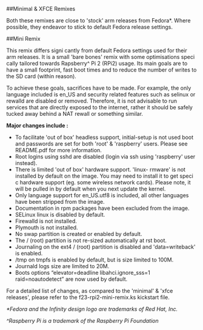 ##Minimal & XFCE Remixes

Both these remixes are close to 'stock' arm releases from Fedora*. Where possible, they endeavor to stick to default Fedora release settings.

##Mini Remix

This remix differs signi cantly from default Fedora settings used for their arm releases. It is a small 'bare bones' remix with some optimisations speci cally tailored towards Rapsberry^ Pi 2 (RPi2) usage. Its main goals are to have a small footprint, fast boot times and to reduce the number of writes to the SD card (within reason).

To achieve these goals, sacrifices have to be made. For example, the only language included is en_US and security related features such as selinux or  rewalld are disabled or removed. Therefore, it is not advisable to run services that are directly exposed to the internet, rather it should be safely tucked away behind a NAT  rewall or something similar.

**Major changes include :**
- To facilitate 'out of box' headless support, initial-setup is not used boot and passwords are set for both 'root' & 'raspberry' users. Please see README.pdf for more information.
- Root logins using sshd are disabled (login via ssh using 'raspberry' user instead).
- There is limited 'out of box' hardware support. 'linux- rmware' is not installed by default on the image. You may need to install it to get speci c hardware support (eg. some wireless
network cards). Please note, it will be pulled in by default when you next update the kernel.
- Only language support for en_US.utf8 is included, all other languages have been stripped
from the image.
- Documentation in rpm packages have been excluded from the image.
- SELinux linux is disabled by default.
- Firewalld is not installed.
- Plymouth is not installed.
- No swap partition is created or enabled by default.
- The / (root) partition is not re-sized automatically at  rst boot.
- Journaling on the ext4 / (root) partition is disabled and 'data=writeback' is enabled.
- /tmp on tmpfs is enabled by default, but is size limited to 100M.
- Journald logs size are limited to 20M.
- Boots options “elevator=deadline libahci.ignore_sss=1 raid=noautodetect” are now used by
default.

For a detailed list of changes, as compared to the 'minimal' & 'xfce releases', please refer to the f23-rpi2-mini-remix.ks kickstart  file.

  *\*Fedora and the Infinity design logo are trademarks of Red Hat, Inc.*
  
  *^Raspberry Pi is a trademark of the Raspberry Pi Foundation*
